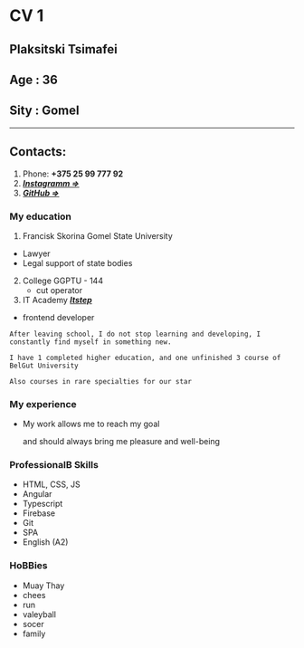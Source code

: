 # CV 1

## Plaksitski Tsimafei

## Age : 36

## Sity : Gomel

---

## Contacts:

1. Phone: **+375 25 99 777 92**
2. **_[Instagramm =>](https://www.instagram.com/timofeyplaksitskiy/?hl=ru)_**
3. **_[GitHub =>](https://github.com/timahvey12)_**

### My education

1.  Francisk Skorina Gomel State University

- Lawyer
- Legal support of state bodies

2. College GGPTU - 144
   - cut operator
3. IT Academy **_[Itstep](https://itstep.by/)_**

- frontend developer

```
After leaving school, I do not stop learning and developing, I constantly find myself in something new.

I have 1 completed higher education, and one unfinished 3 course of BelGut University

Also courses in rare specialties for our star
```

### My experience

- My work allows me to reach my goal

  and should always bring me pleasure and well-being

### ProfessionalВ Skills

- HTML, CSS, JS
- Angular
- Typescript
- Firebase
- Git
- SPA
- English (A2)

### HoBBies

- Muay Thay
- chees
- run
- valeyball
- socer
- family
